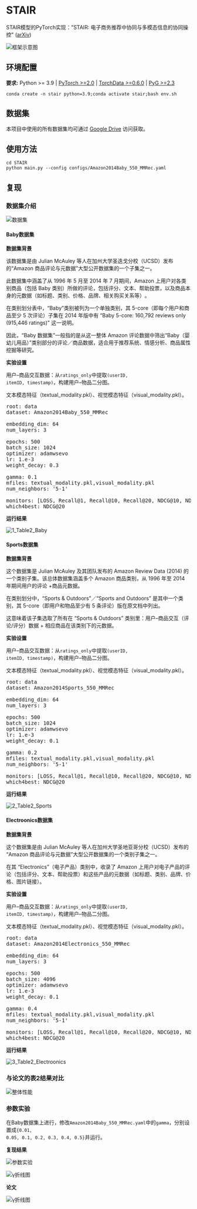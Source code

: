 # STAIR

STAIR模型的PyTorch实现："STAIR: 电子商务推荐中协同与多模态信息的协同操控" ([arXiv](http://arxiv.org/abs/2412.11729))

![框架示意图](./images/framework.png) 

## 环境配置

**要求:** Python >= 3.9 | [PyTorch >=2.0](https://pytorch.org/) | [TorchData >=0.6.0](https://github.com/pytorch/data) | [PyG >=2.3](https://pytorch-geometric.readthedocs.io/en/latest/notes/installation.html#)

    conda create -n stair python=3.9;conda activate stair;bash env.sh

## 数据集

本项目中使用的所有数据集均可通过 [Google Drive](https://drive.google.com/drive/folders/1fs_UqERiRkATh_P06NoxNvf1i_j8MOHk?usp=sharing) 访问获取。

## 使用方法
  
    cd STAIR
    python main.py --config configs/Amazon2014Baby_550_MMRec.yaml

## 复现

### 数据集介绍

![数据集](./images/数据集.png)

#### Baby数据集

**数据集背景**

该数据集是由 Julian McAuley 等人在加州大学圣迭戈分校（UCSD）发布的“Amazon 商品评论与元数据”大型公开数据集的一个子集之一。

此数据集中涵盖了从 1996 年 5 月至 2014 年 7 月期间，Amazon 上用户对各类别商品（包括 Baby 类别）所做的评论，包括评分、文本、帮助投票，以及商品本身的元数据（如标题、类别、价格、品牌、相关购买关系等）｡

在类别划分表中，“Baby”类别被列为一个单独类别，其 5-core（即每个用户和商品至少 5 次评论）子集在 2014 年版中有 “Baby 5-core: 160,792 reviews only (915,446 ratings)” 这一说明。

因此，“Baby 数据集”一般指的是从这一整体 Amazon 评论数据中筛出“Baby（婴幼儿用品）”类别部分的评论／商品数据，适合用于推荐系统、情感分析、商品属性挖掘等研究。

**实验设置**

用户–商品交互数据：从<code>ratings_only</code>中提取<code>(userID, itemID, timestamp)</code>，构建用户–物品二分图。

文本模态特征（textual_modality.pkl）、视觉模态特征（visual_modality.pkl）。

<pre>root: data
dataset: Amazon2014Baby_550_MMRec

embedding_dim: 64
num_layers: 3

epochs: 500
batch_size: 1024
optimizer: adamwsevo
lr: 1.e-3
weight_decay: 0.3

gamma: 0.1
mfiles: textual_modality.pkl,visual_modality.pkl
num_neighbors: '5-1'

monitors: [LOSS, Recall@1, Recall@10, Recall@20, NDCG@10, NDCG@20]
which4best: NDCG@20</pre>

**运行结果**

![1_Table2_Baby](./复现结果/1_Table2_Baby.png)

#### Sports数据集

**数据集背景**

这个数据集是 Julian McAuley 及其团队发布的 Amazon Review Data (2014) 的一个类别子集。该总体数据集涵盖多个 Amazon 商品类别，从 1996 年至 2014 年期间用户的评论 +商品元数据。

在类别划分中，“Sports & Outdoors”／“Sports and Outdoors” 是其中一个类别，其 5-core（即用户和物品至少有 5 条评论）版在原文档中列出。

这意味着该子集选取了所有在 “Sports & Outdoors” 类别里：用户–商品交互（评论/评分）数据 + 相应商品在该类别下的元数据。

**实验设置**

用户–商品交互数据：从<code>ratings_only</code>中提取<code>(userID, itemID, timestamp)</code>，构建用户–物品二分图。

文本模态特征（textual_modality.pkl）、视觉模态特征（visual_modality.pkl）。

<pre>root: data
dataset: Amazon2014Sports_550_MMRec

embedding_dim: 64
num_layers: 3

epochs: 500
batch_size: 1024
optimizer: adamwsevo
lr: 1.e-3
weight_decay: 0.1

gamma: 0.2
mfiles: textual_modality.pkl,visual_modality.pkl
num_neighbors: '5-1'

monitors: [LOSS, Recall@1, Recall@10, Recall@20, NDCG@10, NDCG@20]
which4best: NDCG@20</pre>

**运行结果**

![2_Table2_Sports](./复现结果/2_Table2_Sports.png)

#### Electroonics数据集

**数据集背景**

这个数据集是由 Julian McAuley 等人在加州大学圣地亚哥分校（UCSD）发布的 “Amazon 商品评论与元数据”大型公开数据集的一个类别子集之一。

在其 “Electronics”（电子产品）类别中，收录了 Amazon 上用户对电子产品的评论（包括评分、文本、帮助投票）和这些产品的元数据（如标题、类别、品牌、价格、图片链接）。

**实验设置**

用户–商品交互数据：从<code>ratings_only</code>中提取<code>(userID, itemID, timestamp)</code>，构建用户–物品二分图。

文本模态特征（textual_modality.pkl）、视觉模态特征（visual_modality.pkl）。

<pre>root: data
dataset: Amazon2014Electronics_550_MMRec

embedding_dim: 64
num_layers: 3

epochs: 500
batch_size: 4096
optimizer: adamwsevo
lr: 1.e-3
weight_decay: 0.1

gamma: 0.4
mfiles: textual_modality.pkl,visual_modality.pkl
num_neighbors: '5-1'

monitors: [LOSS, Recall@1, Recall@10, Recall@20, NDCG@10, NDCG@20]
which4best: NDCG@20</pre>

**运行结果**

![3_Table2_Electroonics](./复现结果/3_Table2_Electroonics.png)

### 与论文的表2结果对比

![整体性能](./复现结果/整体性能.png)

### 参数实验

在Baby数据集上进行，修改<code>Amazon2014Baby_550_MMRec.yaml</code>中的<code>gamma</code>，分别设置成<code>{0.01, 0.05, 0.1, 0.2, 0.3, 0.4, 0.5}</code>并运行。

**复现结果**

![参数实验](./复现结果/参数实验.png)

![γ折线图](./复现结果/γ折线图.png)

**论文**

![γ折线图](./复现结果/γ折线图-论文.png)